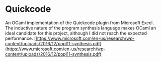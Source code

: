 # Quickcode

An OCaml implementation of the Quickcode plugin from Microsoft Excel. The inductive nature of the program synthesis language makes OCaml an ideal candidate for this project, although I did not reach the expected performance.
[https://www.microsoft.com/en-us/research/wp-content/uploads/2016/12/popl11-synthesis.pdf](https://www.microsoft.com/en-us/research/wp-content/uploads/2016/12/popl11-synthesis.pdf)